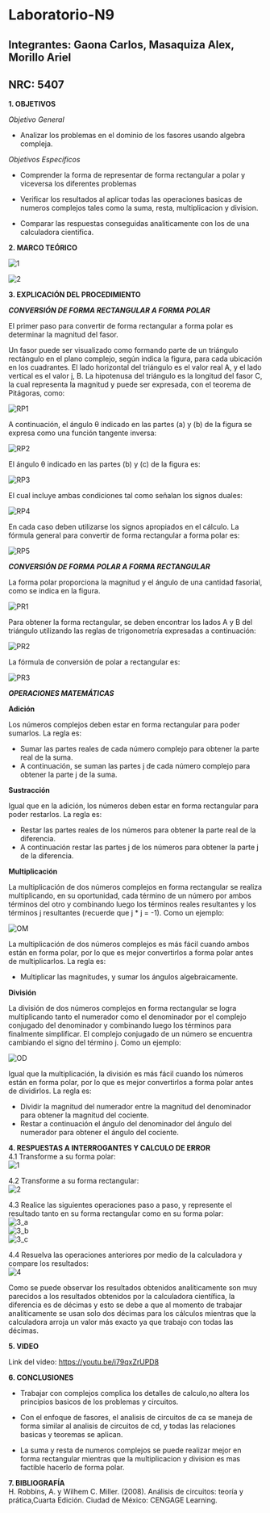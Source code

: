 # Laboratorio-N9
## Integrantes: Gaona Carlos, Masaquiza Alex, Morillo Ariel
## NRC: 5407

**1. OBJETIVOS**

_Objetivo General_

- Analizar los problemas en el dominio de los fasores usando algebra compleja.

_Objetivos Específicos_

- Comprender la forma de representar de forma rectangular a polar y viceversa los diferentes problemas

- Verificar los resultados al aplicar todas las operaciones basicas de numeros complejos tales como la suma, resta, multiplicacion y division.

- Comparar las respuestas conseguidas analiticamente con los de una calculadora cientifica.

**2. MARCO TEÓRICO**

![1](https://github.com/AlexMP98/Laboratorio-N9/blob/main/Imagenes/1.PNG) 

![2](https://github.com/AlexMP98/Laboratorio-N9/blob/main/Imagenes/2.PNG) 

**3. EXPLICACIÓN DEL PROCEDIMIENTO**

_**CONVERSIÓN DE FORMA RECTANGULAR A FORMA POLAR**_

El primer paso para convertir de forma rectangular a forma polar es determinar la magnitud del fasor.

Un fasor puede ser visualizado como formando parte de un triángulo rectángulo en el plano complejo, según indica la figura, para cada ubicación en los cuadrantes. El lado horizontal del triángulo es el valor real A, y el lado vertical es el valor j, B. La hipotenusa del triángulo es la longitud del fasor C, la cual representa la magnitud y puede ser expresada, con el teorema de Pitágoras, como:

![RP1](https://github.com/AlexMP98/Laboratorio-N9/blob/main/Imagenes/RP1.png)

A continuación, el ángulo θ indicado en las partes (a) y (b) de la figura se expresa como una función tangente inversa:

![RP2](https://github.com/AlexMP98/Laboratorio-N9/blob/main/Imagenes/RP2.png)

El ángulo θ indicado en las partes (b) y (c) de la figura es:

![RP3](https://github.com/AlexMP98/Laboratorio-N9/blob/main/Imagenes/RP3.png)

El cual incluye ambas condiciones tal como señalan los signos duales:

![RP4](https://github.com/AlexMP98/Laboratorio-N9/blob/main/Imagenes/RP4.png)

En cada caso deben utilizarse los signos apropiados en el cálculo. La fórmula general para convertir de forma rectangular a forma polar es:

![RP5](https://github.com/AlexMP98/Laboratorio-N9/blob/main/Imagenes/RP5.png)


_**CONVERSIÓN DE FORMA POLAR A FORMA RECTANGULAR**_

La forma polar proporciona la magnitud y el ángulo de una cantidad fasorial, como se indica en la figura.

![PR1](https://github.com/AlexMP98/Laboratorio-N9/blob/main/Imagenes/PR1.png)

Para obtener la forma rectangular, se deben encontrar los lados A y B del triángulo utilizando las reglas de trigonometría expresadas a continuación:

![PR2](https://github.com/AlexMP98/Laboratorio-N9/blob/main/Imagenes/PR2.png)

La fórmula de conversión de polar a rectangular es:

![PR3](https://github.com/AlexMP98/Laboratorio-N9/blob/main/Imagenes/PR3.png)


_**OPERACIONES MATEMÁTICAS**_

**Adición**

Los números complejos deben estar en forma rectangular para poder sumarlos. La regla es:
-	Sumar las partes reales de cada número complejo para obtener la parte real de la suma.
-	 A continuación, se suman las partes j de cada número complejo para obtener la parte j de la suma.

**Sustracción**

Igual que en la adición, los números deben estar en forma rectangular para poder restarlos. La regla es:
-	Restar las partes reales de los números para obtener la parte real de la diferencia.
-	A continuación restar las partes j de los números para obtener la parte j de la diferencia.

**Multiplicación**

La multiplicación de dos números complejos en forma rectangular se realiza multiplicando, en su oportunidad, cada término de un número por ambos términos del otro y combinando luego los términos reales resultantes y los términos j resultantes (recuerde que j * j = -1). Como un ejemplo:

![OM](https://github.com/AlexMP98/Laboratorio-N9/blob/main/Imagenes/OM.png)

La multiplicación de dos números complejos es más fácil cuando ambos están en forma polar, por lo que es mejor convertirlos a forma polar antes de multiplicarlos. La regla es:
-	 Multiplicar las magnitudes, y sumar los ángulos algebraicamente.

**División**

La división de dos números complejos en forma rectangular se logra multiplicando tanto el numerador como el denominador por el complejo conjugado del denominador y combinando luego los términos para finalmente simplificar. El complejo conjugado de un número se encuentra cambiando el signo del término j. Como un ejemplo:

![OD](https://github.com/AlexMP98/Laboratorio-N9/blob/main/Imagenes/OD.png)

Igual que la multiplicación, la división es más fácil cuando los números están en forma polar, por lo que es mejor convertirlos a forma polar antes de dividirlos. La regla es:
-	 Dividir la magnitud del numerador entre la magnitud del denominador para obtener la magnitud del cociente.
-	 Restar a continuación el ángulo del denominador del ángulo del numerador para obtener el ángulo del cociente.



**4. RESPUESTAS A INTERROGANTES Y CALCULO DE ERROR**     
4.1 Transforme a su forma polar:     
![1](https://github.com/AlexMP98/Laboratorio-N9/blob/main/Imagenes/1.png)     
     
4.2 Transforme a su forma rectangular:      
![2](https://github.com/AlexMP98/Laboratorio-N9/blob/main/Imagenes/2.png)    

4.3 Realice las siguientes operaciones paso a paso, y represente el resultado tanto en su forma rectangular como en su forma polar:     
![3_a](https://github.com/AlexMP98/Laboratorio-N9/blob/main/Imagenes/3_a.png)       
![3_b](https://github.com/AlexMP98/Laboratorio-N9/blob/main/Imagenes/3_b.png)        
![3_c](https://github.com/AlexMP98/Laboratorio-N9/blob/main/Imagenes/3_c.png)    

4.4 Resuelva las operaciones anteriores por medio de la calculadora y compare los resultados:      
![4](https://github.com/AlexMP98/Laboratorio-N9/blob/main/Imagenes/4.png)       

Como se puede observar los resultados obtenidos analíticamente son muy parecidos a los resultados obtenidos por la calculadora científica, la diferencia es de décimas y esto se debe a que al momento de trabajar analíticamente se usan solo dos décimas para los cálculos mientras que la calculadora arroja un valor más exacto ya que trabajo con todas las décimas.




**5. VIDEO**          

Link del video: https://youtu.be/i79qxZrUPD8




**6. CONCLUSIONES**

- Trabajar con complejos complica los detalles de calculo,no altera los principios basicos de los problemas y circuitos.

- Con el enfoque de fasores, el analisis de circuitos de ca se maneja de forma similar al analisis de circuitos de cd, y todas las relaciones basicas y teoremas se aplican.

- La suma y resta de numeros complejos se puede realizar mejor en forma rectangular mientras que la multiplicacion y division es mas factible hacerlo de forma polar. 

**7. BIBLIOGRAFÍA**     
H. Robbins, A. y Wilhem C. Miller. (2008). Análisis de circuitos: teoría y prática,Cuarta Edición. Ciudad de México: CENGAGE Learning.



